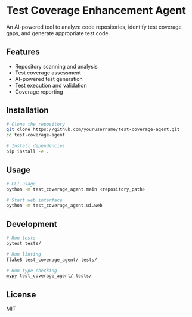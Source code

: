 # Test Coverage Enhancement Agent

An AI-powered tool to analyze code repositories, identify test coverage gaps, and generate appropriate test code.

## Features

- Repository scanning and analysis
- Test coverage assessment
- AI-powered test generation
- Test execution and validation
- Coverage reporting

## Installation

```bash
# Clone the repository
git clone https://github.com/yourusername/test-coverage-agent.git
cd test-coverage-agent

# Install dependencies
pip install -e .
```

## Usage

```bash
# CLI usage
python -m test_coverage_agent.main <repository_path>

# Start web interface
python -m test_coverage_agent.ui.web
```

## Development

```bash
# Run tests
pytest tests/

# Run linting
flake8 test_coverage_agent/ tests/

# Run type checking
mypy test_coverage_agent/ tests/
```

## License

MIT
